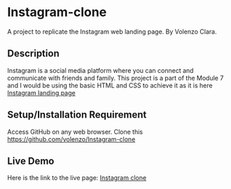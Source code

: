 # Instagram-clone
A project to replicate the Instagram web landing page.
By Volenzo Clara.

## Description
Instagram is a social media platform where you can connect and communicate with friends and family. 
This project is a part of the Module 7 and I would be using the basic HTML and CSS to achieve it as it is here [Instagram landing page](https://www.instagram.com/)

## Setup/Installation Requirement
Access GitHub on any web browser.
Clone this
https://github.com/volenzo/Instagram-clone
## Live Demo
Here is the link to the live page: [Instagram clone](https://instagram-stutern-clone.netlify.app/)

